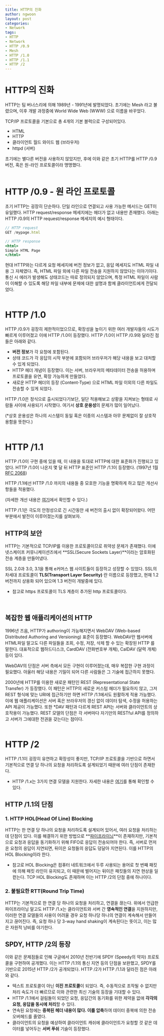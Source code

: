 ```yaml
---
title: HTTP의 진화
author: ngwoon
layout: post
categories:
- Network
tags:
- HTTP
- Network
- HTTP /0.9
- Mesh
- HTTP /1.0
- HTTP /1.1
- HTTP /2
---
```


# HTTP의 진화

HTTP는 팀 버너스리에 의해 1989년 - 1991년에 발명되었다. 초기에는 Mesh 라고 불렸으며, 이후 개발 과정중에 World Wide Web (WWW) 으로 이름을 바꾸었다.

TCP/IP 프로토콜을 기본으로 총 4개의 기본 블럭으로 구성되어있다.

- HTML
- HTTP
- 클라이언트 월드 와이드 웹 (브라우저)
- httpd (서버)

초기에는 별다른 버전을 사용하지 않았지만, 후에 이와 같은 초기 HTTP를 HTTP /0.9 버전, 혹은 원-라인 프로토콜이라 명명했다.
<br/><br/>

# HTTP /0.9 - 원 라인 프로토콜

초기 HTTP는 굉장히 단순하다. 단일 라인으로 연결되고 사용 가능한 메서드는 GET이 유일했다. HTTP request/response 메세지에는 헤더가 없고 내용만 존재했다. 아래는 HTTP /0.9의 HTTP request/response 메세지의 예시 형태이다.

```jsx
// HTTP request
GET /mypage.html

// HTTP response
<html>
Simple HTML Page
</html>
```

현대 HTTP와는 다르게 요청 메세지에 버전 정보가 없고, 응답 메세지도 HTML 파일 내용 그 자체였다. 즉, HTML 파일 외에 다른 파일 전송을 지원하지 않았다는 이야기이다. 통신 시 에러가 발생해도 상태코드는 따로 정의되지 않았으며, 특정 HTML 파일이 사람이 이해할 수 있도록 해당 파일 내부에 문제에 대한 설명과 함께 클라이언트에게 전달되었다.
<br/><br/>

# HTTP /1.0

HTTP /0.9가 굉장히 제한적이었으므로, 확장성을 높이기 위한 여러 개발자들의 시도가 빠르게 이루어졌고 이에 HTTP /1.0이 등장했다. HTTP /1.0이 HTTP /0.9와 달라진 점들은 아래와 같다.

- **버전 정보**가 각 요청에 포함된다.
- 상태 코드가 각 응답의 시작 부분에 포함되어 브라우저가 해당 내용을 보고 대처할 수 있게 되었다.
- HTTP 헤더 개념이 등장했다. 이는 서버, 브라우저의 메타데이터 전송을 허용하며 프로토콜을 유연, 확장 가능하게 만들었다.
- 새로운 HTTP 헤더의 등장 (Content-Type) 으로 HTML 파일 이외의 다른 파일도 전송할 수 있게 되었다.

HTTP /1.0은 정식으로 출시되었다기보단, 일단 적용해보고 상황을 지켜보는 형태로 사람들 사이에 사용되기 시작했다. 여기서 **상호 운용성**의 문제가 많이 일어났다.

(*상호 운용성은 하나의 시스템이 동일 혹은 이종의 시스템과 아무 문제없이 잘 상호작용함을 뜻한다.)
<br/><br/>

# HTTP /1.1

HTTP /1.0이 구현 중에 있을 때, 이 내용을 토대로 HTTP에 대한 표준화가 진행되고 있었다. HTTP /1.0이 나온지 몇 달 뒤 HTTP 표준인 HTTP /1.1이 등장했다. (1997년 1월 [RFC 2068](https://tools.ietf.org/html/rfc2068))

HTTP /1.1에선 HTTP /1.0 까지의 내용들 중 모호한 기능을 명확하게 하고 많은 개선사항들을 적용했다.

(자세한 개선 내용은 [여기](https://developer.mozilla.org/ko/docs/Web/HTTP/Basics_of_HTTP/Evolution_of_HTTP#HTTP1.1_–_표준_프로토콜)에서 확인할 수 있다.)

HTTP /1.1은 극도의 안정성으로 긴 시간동안 새 버전의 출시 없이 확장되어왔다.  어떤 부분에서 발전이 이루어졌는지를 살펴보자.

## HTTP의 보안

HTTP는 기본적으로 TCP/IP를 이용한 프로토콜이므로 취약성 문제가 존재했다. 이에 넷스케이프 커뮤니케이션즈에서 **SSL(Secure Sockets Layer)**이라는 암호화된 전송 계층을 만들어냈다.

SSL 2.0과 3.0, 3.1을 통해 e커머스 웹 사이트들이 등장하고 성장할 수 있었다. SSL의 차세대 프로토콜이 **TLS(Transport Layer Security)** 란 이름으로 등장했고, 현재 1.2 버전까지 상용화 되어 있으며 1.3 버전이 개발중에 있다.

- 참고로 https 프로토콜이 TLS 계층이 추가된 http 프로토콜이다.
<br/>

## 복잡한 웹 애플리케이션의 HTTP

1996년 즈음, HTTP가 authoring이 가능해지면서 WebDAV (Web-based Distributed Authoring and Versioning) 표준이 등장했다. WebDAV란 웹서버에 HTML파일 말고도 다른 파일들을 조회, 수정, 저장, 삭제 할 수 있는 확장된 HTTP 를 말한다. 대표적으로 웹하드디스크, CardDAV (전화번호부 개체), CalDAV (달력 개체) 등이 있다.

WebDAV의 단점은 서버 측에서 모든 구현이 이루어졌는데, 매우 복잡한 구현 과정이 필요했다. 아울러 해당 내용은 기밀이 되어 다른 사람들은 그 기술에 접근하지 못했다.

2000년에 HTTP를 이용한 새로운 패턴인 REST (Representational State Transfer) 가 등장했다. 이 패턴은 HTTP의 새로운 커스텀 헤더가 필요하지 않고, 그저 REST 형식에 맞는 URI에 접근하기만 하면 HTTP /1.1에서도 원활하게 적용 가능했다. 이에 웹 애플리케이션은 서버 혹은 브라우저의 갱신 없이 데이터 탐색, 수정을 허용하는 API 제공이 가능했다. 또한 *DAV 패턴과 다르게 REST API는 서버와 클라이언트의 상호작용이 가능했다. REST 모델의 단점은 각 서버마다 자기만의 RESTful API를 정의하고 서버가 그에대한 전권을 갖는다는 점이다.
<br/><br/>

# HTTP /2

HTTP /1.1이 굉장히 유연하고 확장성이 좋지만, TCP/IP 프로토콜을 기반으로 하면서 기본적으로 연결 당 하나의 요청을 처리하도록 설계되었기 때문에 여러 단점이 존재한다.

- HTTP /1.x는 3가지 연결 모델을 지원한다. 자세한 내용은 [여기](https://developer.mozilla.org/ko/docs/Web/HTTP/Connection_management_in_HTTP_1.x)를 통해 확인할 수 있다.

## HTTP /1.1의 단점

### 1. HTTP HOL(Head Of Line) Blocking

HTTP는 한 연결 당 하나의 요청을 처리하도록 설계되어 있어서, 여러 요청을 처리하는데 단점이 있다. 이를 해결하기 위한 방법으로 **[파이프라이닝](https://developer.mozilla.org/ko/docs/Web/HTTP/Connection_management_in_HTTP_1.x)**이 존재하지만, 기본적으로 요청과 응답을 동기화하기 위해 FIFO로 응답이 전송되어야 한다. 즉, 서버로 먼저 온 요청의 응답이 지연되면, 뒤이은 요청들의 응답도 덩달아 지연된다. 이를 HTTP의 HOL Blocking이라 한다.

- 참고로 HOL Blocking은 컴퓨터 네트워크에서 두루 사용되는 용어로 첫 번째 패킷에 의해 패킷 라인이 유지되고, 이 때문에 벌어지는 뒤이은 패킷들의 지연 현상을 일컫는다. TCP HOL Blocking도 존재하며 이는 HTTP /2의 단점 중에 하나이다.

### 2. 불필요한 RTT(Round Trip Time)

HTTP는 기본적으로 한 연결 당 하나의 요청을 처리하고, 연결을 끊는다. 위에서 언급한 파이프라이닝 말고도 HTTP /1.x는 클라이언트와 서버 간 **영속적인 연결**을 지원하지만, 이러한 연결 모델들의 사용이 어려울 경우 요청 하나당 하나의 연결이 계속해서 만들어지고 끊어진다. 즉, 요청 하나 당 3-way hand shaking이 계속된다는 뜻이고, 이는 많은 자원적 낭비를 야기한다.
<br/>

## SPDY, HTTP /2의 등장

이와 같은 문제점들로 인해 구글에서 2010년 전반기에 SPDY (Speedy의 약자) 프로토콜을 구현하여 공개했다. 이는 HTTP /1.1의 통신 지연 등의 단점을 보완했고, SPDY를 기반으로 2015년 HTTP /2가 공개되었다. HTTP /2가 HTTP /1.1과 달라진 점은 아래와 같다.

- 텍스트 프로토콜이 아닌 **이진 프로토콜**이 되었다. 즉, 수동적으로 조작될 수 없지만 처리 속도가 더 빠르므로 이와 관련한 최신 기술의 등장을 기대할 수 있다.
- HTTP /1.1에서 걸림돌이 되었던 요청, 응답간의 동기화를 위한 제약을 없애 **각각의 요청, 응답을 동시에 처리**할 수 있다.
- 연속된 요청에는 **중복된 헤더 내용이 많다. 이를 압축**하여 데이터 중복에 의한 전송 오버헤드를 줄였다.
- 클라이언트의 요청을 예상하여 클라이언트 캐쉬에 클라이언트가 요청할 것 같은 데이터를 넣어두는 **서버 푸쉬** 기술이 등장했다.